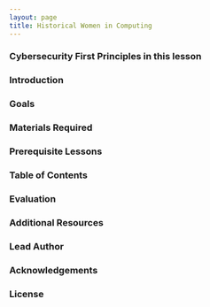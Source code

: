 ```yaml
---
layout: page
title: Historical Women in Computing
---
```

### Cybersecurity First Principles in this lesson

### Introduction

### Goals

### Materials Required

### Prerequisite Lessons

### Table of Contents

### Evaluation

### Additional Resources

### Lead Author

### Acknowledgements

### License
